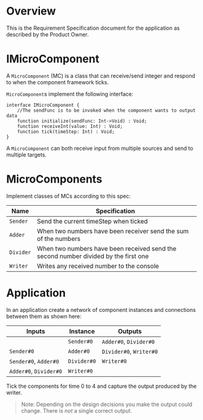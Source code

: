 # Overview

This is the Requirement Specification document for the application as described by the Product Owner.

# IMicroComponent

A `MicroComponent` (MC) is a class that can receive/send integer and respond to when the component
framework ticks.

`MicroComponent`s implement the following interface:

```
interface IMicroComponent {
    //The sendFunc is to be invoked when the component wants to output data
    function initialize(sendFunc: Int->Void) : Void;
    function receiveInt(value: Int) : Void;
    function tick(timeStep: Int) : Void;
}
```

A `MicroComponent` can both receive input from multiple sources and send to multiple targets.

# MicroComponents

Implement classes of MCs according to this spec:

| Name      | Specification                                                                       |
| --------- | ----------------------------------------------------------------------------------- |
| `Sender`  | Send the current timeStep when ticked                                               |
| `Adder`   | When two numbers have been receiver send the sum of the numbers                     |
| `Divider` | When two numbers have been received send the second number divided by the first one |
| `Writer`  | Writes any received number to the console                                           |

# Application

In an application create a network of component instances and connections between them as shown here:

| Inputs                 | Instance    | Outputs                 |
| ---------------------- | ----------- | ----------------------- |
|                        | `Sender#0`  | `Adder#0`, `Divider#0`  |
| `Sender#0`             | `Adder#0`   | `Divider#0`, `Writer#0` |
| `Sender#0`, `Adder#0`  | `Divider#0` | `Writer#0`              |
| `Adder#0`, `Divider#0` | `Writer#0`  |                         |

Tick the components for time 0 to 4 and capture the output produced by the writer.

> Note: Depending on the design decisions you make the output could change. There is _not_ a single correct
> output.
